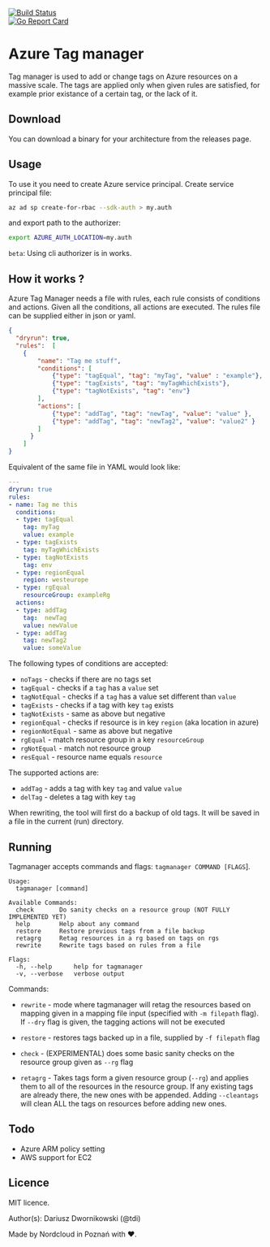 
[![Build Status](https://dev.azure.com/dariuszdwornikowski0297/azure-tag-manager/_apis/build/status/nordcloud.azure-tag-manager?branchName=master)](https://dev.azure.com/dariuszdwornikowski0297/azure-tag-manager/_build/latest?definitionId=1&branchName=master)   
[![Go Report Card](https://goreportcard.com/badge/github.com/nordcloud/azure-tag-manager)](https://goreportcard.com/report/github.com/nordcloud/azure-tag-manager)

# Azure Tag manager 

Tag manager is used to add or change tags on Azure resources on a massive scale. The tags are applied only when given rules are satisfied, for example prior existance of a certain tag, or the lack of it. 

## Download

You can download a binary for your architecture from the releases page. 

## Usage

To use it you need to create Azure service principal. Create service principal file:

```bash
az ad sp create-for-rbac --sdk-auth > my.auth
```
and export path to the authorizer:

```bash
export AZURE_AUTH_LOCATION=my.auth
```

`beta`: Using cli authorizer is in works.

## How it works ?

Azure Tag Manager needs a file with rules, each rule consists of conditions and actions. Given all the conditions, all actions are executed. The rules file can be supplied either in json or yaml. 

```json
{
  "dryrun": true,
  "rules":  [
    {
        "name": "Tag me stuff", 
        "conditions": [
            {"type": "tagEqual", "tag": "myTag", "value" : "example"},
            {"type": "tagExists", "tag": "myTagWhichExists"},
            {"type": "tagNotExists", "tag": "env"}
        ], 
        "actions": [
            {"type": "addTag", "tag": "newTag", "value": "value" },
            {"type": "addTag", "tag": "newTag2", "value": "value2" }
        ]
      }
    ]
}
```

Equivalent of the same file in YAML would look like:

```YAML
---
dryrun: true
rules:
- name: Tag me this
  conditions:
  - type: tagEqual
    tag: myTag
    value: example
  - type: tagExists
    tag: myTagWhichExists
  - type: tagNotExists
    tag: env
  - type: regionEqual
    region: westeurope
  - type: rgEqual
    resourceGroup: exampleRg
  actions:
  - type: addTag
    tag:  newTag
    value: newValue
  - type: addTag
    tag: newTag2
    value: someValue
```

The following types of conditions are accepted:

* `noTags` - checks if there are no tags set 
* `tagEqual` - checks if a `tag` has a `value` set 
* `tagNotEqual` - checks if a `tag` has a value set different than `value` 
* `tagExists` - checks if a tag with key `tag` exists
* `tagNotExists` - same as above but negative
* `regionEqual` - checks if resource is in key `region` (aka location in azure)
* `regionNotEqual` - same as above but negative
* `rgEqual` - match resource group in a key `resourceGroup`
* `rgNotEqual` - match not resource group
* `resEqual` - resource name equals `resource` 

The supported actions are:

* `addTag` - adds a tag with key `tag` and value `value`
* `delTag` - deletes a tag with key `tag`

When rewriting, the tool will first do a backup of old tags. It will be saved in a file in the current (run) directory. 

## Running 

Tagmanager accepts commands and flags: `tagmanager COMMAND [FLAGS`]. 
```
Usage:
  tagmanager [command]

Available Commands:
  check       Do sanity checks on a resource group (NOT FULLY IMPLEMENTED YET)
  help        Help about any command
  restore     Restore previous tags from a file backup
  retagrg     Retag resources in a rg based on tags on rgs
  rewrite     Rewrite tags based on rules from a file

Flags:
  -h, --help      help for tagmanager
  -v, --verbose   verbose output
```

Commands:

* `rewrite` - mode where tagmanager will retag the resources based on mapping given in a mapping file input (specified with `-m filepath` flag). If `--dry` flag is given, the tagging actions will not be executed

* `restore` - restores tags backed up in a file, supplied by `-f filepath` flag

* `check` - (EXPERIMENTAL) does some basic sanity checks on the resource group given as `--rg` flag 

* `retagrg` - Takes tags form a given resource group (`--rg`) and applies them to all of the resources in the resource group. If any existing tags are already there, the new ones with be appended. Adding `--cleantags` will clean ALL the tags on resources before adding new ones. 

## Todo 

* Azure ARM policy setting 
* AWS support for EC2

## Licence 

MIT licence.

Author(s): Dariusz Dwornikowski (@tdi)

Made by Nordcloud in Poznań with ♥. 